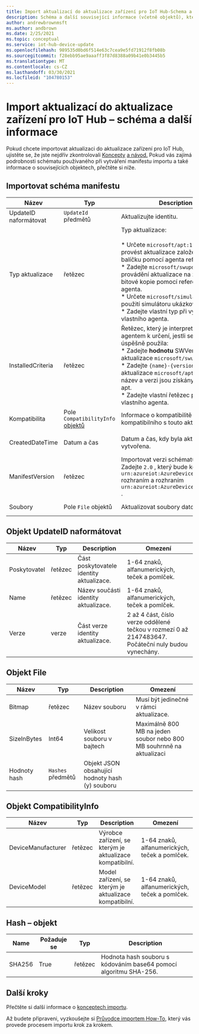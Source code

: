 ```yaml
---
title: Import aktualizací do aktualizace zařízení pro IoT Hub-Schema a další informace | Microsoft Docs
description: Schéma a další související informace (včetně objektů), které se používají při importu aktualizací do aktualizace zařízení pro IoT Hub.
author: andrewbrownmsft
ms.author: andbrown
ms.date: 2/25/2021
ms.topic: conceptual
ms.service: iot-hub-device-update
ms.openlocfilehash: 989535d0bd6f514e63c7cea9e5fd71912f8fb08b
ms.sourcegitcommit: f28ebb95ae9aaaff3f87d8388a09b41e0b3445b5
ms.translationtype: MT
ms.contentlocale: cs-CZ
ms.lasthandoff: 03/30/2021
ms.locfileid: "104780153"
---
```

# <a name="importing-updates-into-device-update-for-iot-hub---schema-and-other-information"></a>Import aktualizací do aktualizace zařízení pro IoT Hub – schéma a další informace
Pokud chcete importovat aktualizaci do aktualizace zařízení pro IoT Hub, ujistěte se, že jste nejdřív zkontrolovali [Koncepty](import-concepts.md) [a návod.](import-update.md) Pokud vás zajímá podrobnosti schématu používaného při vytváření manifestu importu a také informace o souvisejících objektech, přečtěte si níže.

## <a name="import-manifest-schema"></a>Importovat schéma manifestu

| Název | Typ | Description | Omezení |
| --------- | --------- | --------- | --------- |
| UpdateID naformátovat | `UpdateId` předmětů | Aktualizujte identitu. |
| Typ aktualizace | řetězec | Typ aktualizace: <br/><br/> * Určete `microsoft/apt:1` , kdy se má provést aktualizace založená na balíčku pomocí agenta reference.<br/> * Zadejte `microsoft/swupdate:1` při provádění aktualizace na základě bitové kopie pomocí referenčního agenta.<br/> * Určete `microsoft/simulator:1` při použití simulátoru ukázkového agenta.<br/> * Zadejte vlastní typ při vývoji vlastního agenta. | Formát: <br/> `{provider}/{type}:{typeVersion}`<br/><br/> Maximálně 32 znaků celkem |
| InstalledCriteria | řetězec | Řetězec, který je interpretován agentem k určení, jestli se aktualizace úspěšně použila:  <br/> * Zadejte **hodnotu** SWVersion pro typ aktualizace `microsoft/swupdate:1` .<br/> * Zadejte `{name}-{version}` pro typ aktualizace `microsoft/apt:1` , jehož název a verzi jsou získány ze souboru apt.<br/> * Zadejte vlastní řetězec při vývoji vlastního agenta.<br/> | Maximálně 64 znaků |
| Kompatibilita | Pole `CompatibilityInfo` [objektů](#compatibilityinfo-object) | Informace o kompatibilitě zařízení kompatibilního s touto aktualizací. | Maximálně 10 položek |
| CreatedDateTime | Datum a čas | Datum a čas, kdy byla aktualizace vytvořena. | Formát data a času s oddělovači ISO 8601, v UTC |
| ManifestVersion | řetězec | Importovat verzi schématu manifestu. Zadejte `2.0` , který bude kompatibilní s `urn:azureiot:AzureDeviceUpdateCore:1` rozhraním a rozhraním `urn:azureiot:AzureDeviceUpdateCore:4` . | Musí být `2.0` |
| Soubory | Pole `File` objektů | Aktualizovat soubory datové části | Maximálně 5 souborů |

## <a name="updateid-object"></a>Objekt UpdateID naformátovat

| Název | Typ | Description | Omezení |
| --------- | --------- | --------- | --------- |
| Poskytovatel | řetězec | Část poskytovatele identity aktualizace. | 1-64 znaků, alfanumerických, teček a pomlček. |
| Name | řetězec | Název součásti identity aktualizace. | 1-64 znaků, alfanumerických, teček a pomlček. |
| Verze | verze | Část verze identity aktualizace. | 2 až 4 část, číslo verze oddělené tečkou v rozmezí 0 až 2147483647. Počáteční nuly budou vynechány. |

## <a name="file-object"></a>Objekt File

| Název | Typ | Description | Omezení |
| --------- | --------- | --------- | --------- |
| Bitmap | řetězec | Název souboru | Musí být jedinečné v rámci aktualizace. |
| SizeInBytes | Int64 | Velikost souboru v bajtech | Maximálně 800 MB na jeden soubor nebo 800 MB souhrnně na aktualizaci |
| Hodnoty hash | `Hashes` předmětů | Objekt JSON obsahující hodnoty hash (y) souboru |

## <a name="compatibilityinfo-object"></a>Objekt CompatibilityInfo

| Název | Typ | Description | Omezení |
| --- | --- | --- | --- |
| DeviceManufacturer | řetězec | Výrobce zařízení, se kterým je aktualizace kompatibilní. | 1-64 znaků, alfanumerických, teček a pomlček. |
| DeviceModel | řetězec | Model zařízení, se kterým je aktualizace kompatibilní. | 1-64 znaků, alfanumerických, teček a pomlček. |

## <a name="hashes-object"></a>Hash – objekt

| Name | Požaduje se | Typ | Description |
| --------- | --------- | --------- | --------- |
| SHA256 | True | řetězec | Hodnota hash souboru s kódováním base64 pomocí algoritmu SHA-256. |

## <a name="next-steps"></a>Další kroky

Přečtěte si další informace o [konceptech importu](./import-concepts.md).

Až budete připraveni, vyzkoušejte si [Průvodce importem How-To](./import-update.md), který vás provede procesem importu krok za krokem.
